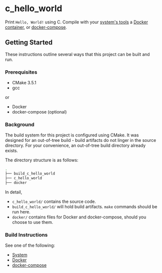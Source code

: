 # c_hello_world

Print `Hello, World!` using C. Compile with your [system's tools](system-tools.md)
a [Docker container](docker.md), or [docker-compose](docker-compose.md).


## Getting Started

These instructions outline several ways that this project can be built and run.


### Prerequisites

  * CMake 3.5.1
  * gcc

or
  * Docker
  * docker-compose (optional)


### Background

The build system for this project is configured using CMake.
It was designed for an out-of-tree build - build artifacts do not linger in the source directory.
For your convenience, an out-of-tree build directory already exists.

The directory structure is as follows:

```bash
.
├── build_c_hello_world
├── c_hello_world
├── docker
```

In detail,
  * `c_hello_world/` contains the source code.
  * `build_c_hello_world/` will hold build artifacts. `make` commands should be run here.
  * `docker/` contains files for Docker and docker-compose, should you choose to use them.

### Build Instructions

See one of the following:

  * [System](system-tools.md)
  * [Docker](docker.md)
  * [docker-compose](docker-compose.md)
